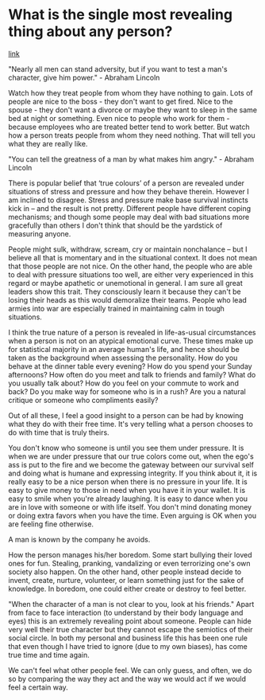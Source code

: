 # What is the single most revealing thing about any person?
[link](http://www.quora.com/What-is-the-single-most-revealing-thing-about-any-person)

"Nearly all men can stand adversity, but if you want to test a man's character, give him power." - Abraham Lincoln

Watch how they treat people from whom they have nothing to gain. Lots of people are nice to the boss -  they don't want to get fired. Nice to the spouse - they don't want a divorce or maybe they want to sleep in the same bed at night or something. Even nice to people who work for them - because employees who are treated better tend to work better. But watch how a person treats people from whom they need nothing. That will tell you what they are really like.

"You can tell the greatness of a man by what makes him angry." - Abraham Lincoln

There is popular belief that ‘true colours’ of a person are revealed under situations of stress and pressure and how they behave therein. However I am inclined to disagree. Stress and pressure make base survival instincts kick in – and the result is not pretty. Different people have different coping mechanisms; and though some people may deal with bad situations more gracefully than others I don't think that should be the yardstick of measuring anyone.

People might sulk, withdraw, scream, cry or maintain nonchalance – but I believe all that is momentary and in the situational context. It does not mean that those people are not nice. On the other hand, the people who are able to deal with pressure situations too well, are either very experienced in this regard or maybe apathetic or unemotional in general. I am sure all great leaders show this trait. They consciously learn it because they can't be losing their heads as this would demoralize their teams. People who lead armies into war are especially trained in maintaining calm in tough situations.

I think the true nature of a person is revealed in life-as-usual circumstances when a person is not on an atypical emotional curve. These times make up for statistical majority in an average human's life, and hence should be taken as the background when assessing the personality. How do you behave at the dinner table every evening? How do you spend your Sunday afternoons? How often do you meet and talk to friends and family? What do you usually talk about? How do you feel on your commute to work and back? Do you make way for someone who is in a rush? Are you a natural critique or someone who compliments easily?

Out of all these, I feel a good insight to a person can be had by knowing what they do with their free time. It's very telling what a person chooses to do with time that is truly theirs.

You don't know who someone is until you see them under pressure. It is when we are under pressure that our true colors come out, when the ego's ass is put to the fire and we become the gateway between our survival self and doing what is humane and expressing integrity. If you think about it, it is really easy to be a nice person when there is no pressure in your life. It is easy to give money to those in need when you have it in your wallet. It is easy to smile when you're already laughing. It is easy to dance when you are in love with someone or with life itself. You don't mind donating money or doing extra favors when you have the time. Even arguing is OK when you are feeling fine otherwise.

A man is known by the company he avoids.

How the person manages his/her boredom. Some start bullying their loved ones for fun. Stealing, pranking, vandalizing or even terrorizing one's  own society also happen. On the other hand, other people instead decide to invent, create, nurture, volunteer, or learn something just for the sake of knowledge. In boredom, one could either create or destroy to feel better.

"When the character of a man is not clear to you, look at his friends." Apart from face to face interaction (to understand by their body language and eyes) this is an extremely revealing point about someone. People can hide very well their true character but they cannot escape the semiotics of their social circle. In both my personal and business life this has been one rule that even though I have tried to ignore (due to my own biases), has come true time and time again.

We can't feel what other people feel. We can only guess, and often, we do so by comparing the way they act and the way we would act if we would feel a certain way.
